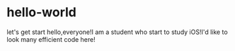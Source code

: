 # hello-world
let's get start
hello,everyone!I am a student who start to study iOS!I'd like to look many efficient code here!
